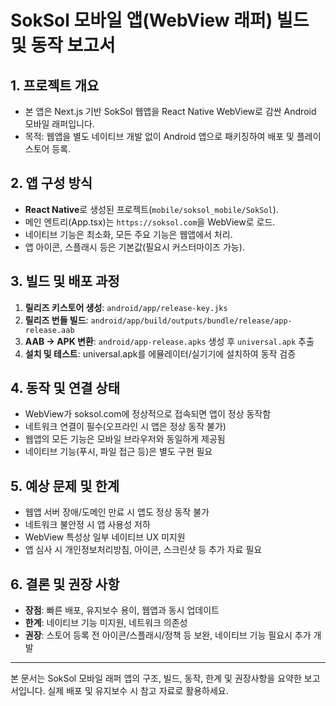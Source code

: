 # SokSol 모바일 앱(WebView 래퍼) 빌드 및 동작 보고서

## 1. 프로젝트 개요

- 본 앱은 Next.js 기반 SokSol 웹앱을 React Native WebView로 감싼 Android 모바일 래퍼입니다.
- 목적: 웹앱을 별도 네이티브 개발 없이 Android 앱으로 패키징하여 배포 및 플레이스토어 등록.

## 2. 앱 구성 방식

- **React Native**로 생성된 프로젝트(`mobile/soksol_mobile/SokSol`).
- 메인 엔트리(App.tsx)는 `https://soksol.com`을 WebView로 로드.
- 네이티브 기능은 최소화, 모든 주요 기능은 웹앱에서 처리.
- 앱 아이콘, 스플래시 등은 기본값(필요시 커스터마이즈 가능).

## 3. 빌드 및 배포 과정

1. **릴리즈 키스토어 생성**: `android/app/release-key.jks`
2. **릴리즈 번들 빌드**: `android/app/build/outputs/bundle/release/app-release.aab`
3. **AAB → APK 변환**: `android/app-release.apks` 생성 후 `universal.apk` 추출
4. **설치 및 테스트**: universal.apk를 에뮬레이터/실기기에 설치하여 동작 검증

## 4. 동작 및 연결 상태

- WebView가 soksol.com에 정상적으로 접속되면 앱이 정상 동작함
- 네트워크 연결이 필수(오프라인 시 앱은 정상 동작 불가)
- 웹앱의 모든 기능은 모바일 브라우저와 동일하게 제공됨
- 네이티브 기능(푸시, 파일 접근 등)은 별도 구현 필요

## 5. 예상 문제 및 한계

- 웹앱 서버 장애/도메인 만료 시 앱도 정상 동작 불가
- 네트워크 불안정 시 앱 사용성 저하
- WebView 특성상 일부 네이티브 UX 미지원
- 앱 심사 시 개인정보처리방침, 아이콘, 스크린샷 등 추가 자료 필요

## 6. 결론 및 권장 사항

- **장점**: 빠른 배포, 유지보수 용이, 웹앱과 동시 업데이트
- **한계**: 네이티브 기능 미지원, 네트워크 의존성
- **권장**: 스토어 등록 전 아이콘/스플래시/정책 등 보완, 네이티브 기능 필요시 추가 개발

---

본 문서는 SokSol 모바일 래퍼 앱의 구조, 빌드, 동작, 한계 및 권장사항을 요약한 보고서입니다. 실제 배포 및 유지보수 시 참고 자료로 활용하세요.
